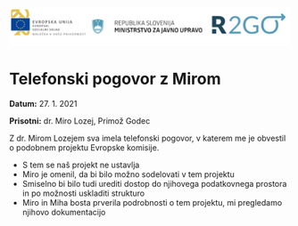 ![](logos.png)

# Telefonski pogovor z Mirom

**Datum:** 27. 1. 2021

**Prisotni:** dr. Miro Lozej, Primož Godec 

Z dr. Mirom Lozejem sva imela telefonski pogovor, v katerem me je obvestil o podobnem projektu Evropske komisije.
- S tem se naš projekt ne ustavlja
- Miro je omenil, da bi bilo možno sodelovati v tem projektu
- Smiselno bi bilo tudi urediti dostop do njihovega podatkovnega prostora in po možnosti uskladiti strukturo
- Miro in Miha bosta prverila podrobnosti o tem projektu, mi pregledamo njihovo dokumentacijo
